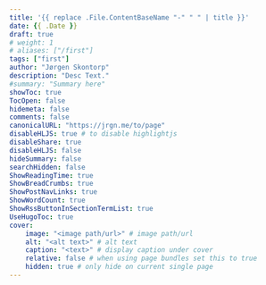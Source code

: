 ```yaml
---
title: '{{ replace .File.ContentBaseName "-" " " | title }}'
date: {{ .Date }}
draft: true
# weight: 1
# aliases: ["/first"]
tags: ["first"]
author: "Jørgen Skontorp"
description: "Desc Text."
#summary: "Summary here"
showToc: true
TocOpen: false
hidemeta: false
comments: false
canonicalURL: "https://jrgn.me/to/page"
disableHLJS: true # to disable highlightjs
disableShare: true
disableHLJS: false
hideSummary: false
searchHidden: false
ShowReadingTime: true
ShowBreadCrumbs: true
ShowPostNavLinks: true
ShowWordCount: true
ShowRssButtonInSectionTermList: true
UseHugoToc: true
cover:
    image: "<image path/url>" # image path/url
    alt: "<alt text>" # alt text
    caption: "<text>" # display caption under cover
    relative: false # when using page bundles set this to true
    hidden: true # only hide on current single page
---
```



